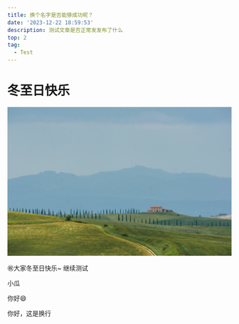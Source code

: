 ```yaml
---
title: 换个名字是否能够成功呢？
date: '2023-12-22 18:59:53'
description: 测试文章是否正常发发布了什么
top: 2
tag:
  - Test
---
```

# 冬至日快乐
![wolfgang-hasselmann-mOTEccUNPFY.jpg](images/f1ce52f08ad9864f3bc30d2c2f9b7336.jpeg)


㊗️大家冬至日快乐~
继续测试

小瓜

你好😄

你好，这是换行

